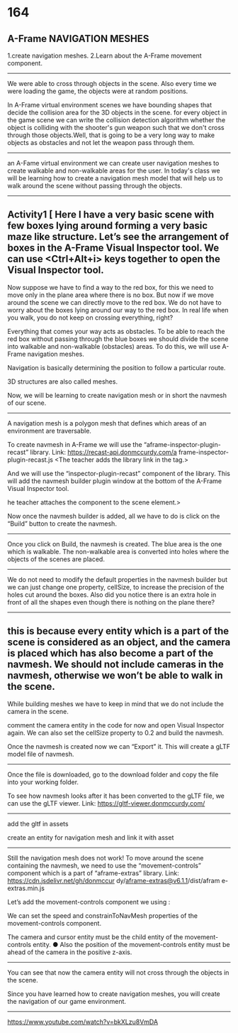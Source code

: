 # 164



A-Frame NAVIGATION MESHES
-----------------------------


1.create navigation meshes.
2.Learn about the A-Frame movement component.

-----------------------

We were able to cross through objects in the scene. Also every time we were loading the game, the objects were at random positions.



 In A-Frame virtual environment scenes we have bounding shapes that decide the collision area for the 3D objects in the scene.
 for every object in the game scene we can write the collision detection algorithm whether the object is colliding with the shooter's 
 gun weapon such that we don't cross through those objects.Well, that is going to be a very long way to make objects as obstacles and 
 not let the weapon pass through them.
 ******************************************************************
 an A-Fame virtual environment we can create user navigation meshes to create walkable and non-walkable areas for the user.
In today's class we will be learning how to create a navigation mesh model that will help us to walk around the scene without passing through the objects.
******************************************************************
Activity1
[
Here I have a very basic scene with few boxes lying around forming a very basic maze like structure.
Let’s see the arrangement of boxes in the A-Frame Visual Inspector tool.
We can use <Ctrl+Alt+i> keys together to open the Visual Inspector tool.
-------------------------------------
Now suppose we have to find a way to the red box, for this we need to move only in the plane area where there is no box.
But now if we move around the scene we can directly move to the red box. We do not have to worry about the boxes lying around our way to the red box.
In real life when you walk, you do not keep on crossing everything, right?


Everything that comes your way acts as obstacles.
To be able to reach the red box without passing through the blue boxes we should divide the scene
into walkable and non-walkable (obstacles) areas.
To do this, we will use A-Frame navigation meshes.



Navigation is basically determining the position to follow a particular route.

3D structures are also called meshes.


Now, we will be learning to create navigation mesh or in short the navmesh of our scene.
******************************************************
A navigation mesh is a polygon mesh that defines which areas of an environment are traversable.

To create navmesh in A-Frame we will use the “aframe-inspector-plugin-recast” library.
Link:
https://recast-api.donmccurdy.com/a frame-inspector-plugin-recast.js
<The teacher adds the library link in the <head> tag.>
  
And we will use the “inspector-plugin-recast” component of the library.
This will add the navmesh builder plugin window at the bottom of the A-Frame Visual Inspector tool.
  
  
  he teacher attaches the component to the scene element.>
<The teacher opens the Visual Inspector and shows the navmesh builder plugin added.>
  
  
  
  Now once the navmesh builder is added, all we have to do is click on the “Build” button to create the navmesh.
  ******************************************************
  
  Once you click on Build, the navmesh is created.
The blue area is the one which is walkable.
The non-walkable area is converted into holes where the objects of the scenes are placed.
  **********************************************
  
  We do not need to modify the default properties in the navmesh builder but we can just change one property, cellSize, to increase the precision of the holes cut around the boxes.
Also did you notice there is an extra hole in front of all the shapes even though there is nothing on the plane there?
****************************************************
  this is because every entity which is a part of the scene is considered as an object, and the camera is placed which has also become a part of the navmesh.
We should not include cameras in the navmesh, otherwise we won’t be able to walk in the scene.
  ----------------------------
  
  While building meshes we have to keep in mind that we do not include the camera in the scene.
  
  comment the camera entity in the code for now and open Visual Inspector again.
We can also set the cellSize property to 0.2 and build the navmesh.
  
  Once the navmesh is created now we can “Export” it.
This will create a gLTF model file of navmesh.
  
  -------------------------------------
  
  Once the file is downloaded, go to the download folder and copy the file into your working folder.
  
  To see how navmesh looks after it has been converted to the gLTF file, we can use the gLTF viewer.
Link:
https://gltf-viewer.donmccurdy.com/
  
  --------------------------------------
  
  add the gltf in assets
  
  create an entity for navigation mesh and link it with asset
  
  ------------------------------------
  
  Still the navigation mesh does not work!
To move around the scene containing the navmesh, we need to use the “movement-controls” component which is a part of “aframe-extras” library.
Link:
https://cdn.jsdelivr.net/gh/donmccur dy/aframe-extras@v6.1.1/dist/afram e-extras.min.js
  
  
  Let’s add the movement-controls component we using <a-entity>:
  
  We can set the speed and constrainToNavMesh properties of the movement-controls component.
  
  The camera and cursor entity must be the child entity of the movement-controls entity.
● Also the position of the movement-controls entity must be ahead of the camera in the positive z-axis.
  
  -----------------------------------------
  
  You can see that now the camera entity will not cross through the objects in the scene.
  
  Since you have learned how to create navigation meshes, you will create the navigation of our game environment.
  
  ---------------------------------------

https://www.youtube.com/watch?v=bkXLzu8VmDA
